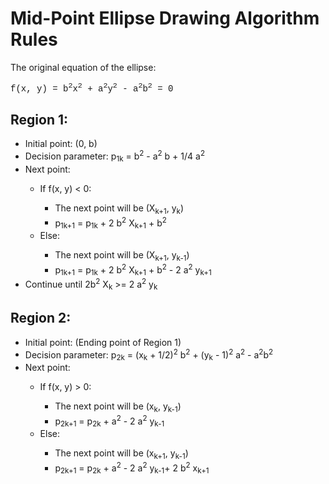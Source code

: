 <!DOCTYPE html>
<html lang="en">

<head>
    <meta charset="UTF-8">
    <meta http-equiv="X-UA-Compatible" content="IE=edge">
    <meta name="viewport" content="width=device-width, initial-scale=1.0">
</head>

<body>
    <h1>Mid-Point Ellipse Drawing Algorithm Rules</h1>
    <p>The original equation of the ellipse:</p>
    <p style="font-family: 'Courier New', Courier, monospace;">f(x, y) = b<sup>2</sup>x<sup>2</sup> + a<sup>2</sup>y<sup>2</sup> - a<sup>2</sup>b<sup>2</sup> = 0</p>
    <h2>Region 1:</h2>
    <ul>
        <li>Initial point: (0, b)</li>
        <li>Decision parameter: p<sub>1k</sub> = b<sup>2</sup> - a<sup>2</sup> b + 1/4 a<sup>2</sup></li>
        <li>Next point:</li>
        <ul>
            <li>If f(x, y) < 0:</li>
            <ul>
                <li>The next point will be (X<sub>k+1</sub>, y<sub>k</sub>)</li>
                <li>p<sub>1k+1</sub> = p<sub>1k</sub> + 2 b<sup>2</sup>  X<sub>k+1</sub>  + b<sup>2</sup></li>
            </ul>
            <li>Else:</li>
            <ul>
                <li>The next point will be (X<sub>k+1</sub>, y<sub>k-1</sub>)</li>
                <li>p<sub>1k+1</sub> = p<sub>1k</sub> + 2 b<sup>2</sup> X<sub>k+1</sub>  + b<sup>2</sup> - 2 a<sup>2</sup> y<sub>k+1</sub></li>
            </ul>
        </ul>
        <li>Continue until  2b<sup>2</sup> X<sub>k</sub> >= 2 a<sup>2</sup> y<sub>k</sub></li>
    </ul>
    <h2>Region 2:</h2>
    <ul>
        <li>Initial point: (Ending point of Region 1)</li>
        <li>Decision parameter: p<sub>2k</sub> = (x<sub>k</sub> + 1/2)<sup>2</sup> b<sup>2</sup> + (y<sub>k</sub> - 1)<sup>2</sup> a<sup>2</sup> - a<sup>2</sup>b<sup>2</sup></li>
        <li>Next point:</li>
        <ul>
            <li>If f(x, y) > 0:</li>
            <ul>
                <li>The next point will be (x<sub>k</sub>, y<sub>k-1</sub>)</li>
                <li>p<sub>2k+1</sub> = p<sub>2k</sub> + a<sup>2</sup> - 2 a<sup>2</sup> y<sub>k-1</sub></li>
            </ul>
            <li>Else:</li>
            <ul>
                <li>The next point will be (x<sub>k+1</sub>, y<sub>k-1</sub>)</li>
                <li>p<sub>2k+1</sub> = p<sub>2k</sub> + a<sup>2</sup> - 2 a<sup>2</sup> y<sub>k-1</sub>+ 2 b<sup>2</sup> x<sub>k+1</sub></li>
            </ul>
        </ul>
    </ul>
</body>

</html>

